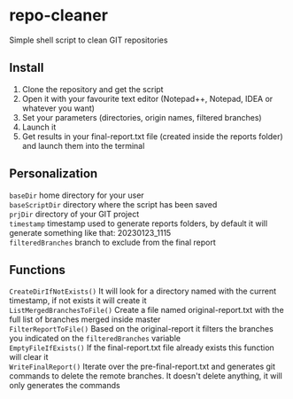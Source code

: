# repo-cleaner
Simple shell script to clean GIT repositories

## Install
1. Clone the repository and get the script
2. Open it with your favourite text editor (Notepad++, Notepad, IDEA or whatever you want)
3. Set your parameters (directories, origin names, filtered branches)
4. Launch it
5. Get results in your final-report.txt file (created inside the reports folder) and launch them into the terminal

## Personalization
`baseDir` home directory for your user <br>
`baseScriptDir` directory where the script has been saved <br>
`prjDir` directory of your GIT project <br>
`timestamp` timestamp used to generate reports folders, by default it will generate something like that: 20230123_1115 <br>
`filteredBranches` branch to exclude from the final report

## Functions
`CreateDirIfNotExists()` It will look for a directory named with the current timestamp, if not exists it will create it <br>
`ListMergedBranchesToFile()` Create a file named original-report.txt with the full list of branches merged inside master <br>
`FilterReportToFile()` Based on the original-report it filters the branches you indicated on the `filteredBranches` variable <br>
`EmptyFileIfExists()` If the final-report.txt file already exists this function will clear it <br>
`WriteFinalReport()` Iterate over the pre-final-report.txt and generates git commands to delete the remote branches. It doesn't delete anything, it will only generates the commands
